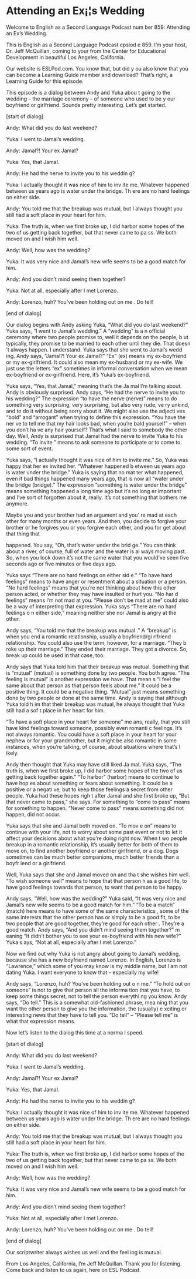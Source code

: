 # Attending an Ex¡¦s Wedding

Welcome to English as a Second Language Podcast num ber 859: Attending an Ex’s Wedding.

This is English as a Second Language Podcast epsiod e 859. I’m your host, Dr. Jeff McQuillan, coming to your from the Center for Educational Development in beautiful Los Angeles, California.

Our website is ESLPod.com. You know that, but did y ou also know that you can become a Learning Guide member and download? That’s  right, a Learning Guide for this episode.

This episode is a dialog between Andy and Yuka abou t going to the wedding – the marriage ceremony – of someone who used to be y our boyfriend or girlfriend. Sounds pretty interesting. Let’s get started.

[start of dialog]

Andy:  What did you do last weekend?

Yuka:  I went to Jamal’s wedding.

Andy:  Jamal?!  Your ex Jamal?

Yuka:  Yes, that Jamal.

Andy:  He had the nerve to invite you to his weddin g?

Yuka:  I actually thought it was nice of him to inv ite me.  Whatever happened between us years ago is water under the bridge.  Th ere are no hard feelings on either side.

Andy:  You told me that the breakup was mutual, but  I always thought you still had a soft place in your heart for him.

Yuka:  The truth is, when we first broke up, I did harbor some hopes of the two of us getting back together, but that never came to pa ss.  We both moved on and I wish him well.

Andy:  Well, how was the wedding?

Yuka:  It was very nice and Jamal’s new wife seems to be a good match for him.

Andy:  And you didn’t mind seeing them together?

Yuka:  Not at all, especially after I met Lorenzo.

Andy:  Lorenzo, huh?  You’ve been holding out on me .  Do tell!

[end of dialog]

Our dialog begins with Andy asking Yuka, “What did you do last weekend?” Yuka says, “I went to Jamal’s wedding.” A “wedding” is a n official ceremony where two people promise to, well it depends on the people, b ut typically, they promise to be married to each other until they die. That doesn ’t always happen. I understand. Yuka says that she went to Jamal’s wedd ing. Andy says, “Jamal?! Your ex Jamal?” “Ex” (ex) means my ex-boyfriend or my ex-girlfriend. It could also mean my ex-husband or my ex-wife. We just use the letters “ex” sometimes in informal conversation when we mean ex-boyfriend or ex-girlfriend. Here, it’s Yuka’s ex-boyfriend.

Yuka says, “Yes, that Jamal,” meaning that’s the Ja mal I’m talking about. Andy is obviously surprised. Andy says, “He had the nerve to invite you to his wedding?” The expression “to have the nerve (nerve)” means to  do something very surprising, very surprising, but also very rude, ve ry unkind, and to do it without being sorry about it. We might also use the adjecti ves “bold” and “arrogant” when trying to define this expression. “You have the ner ve to tell me that my hair looks bad, when you’re bald yourself” – when you don’t ha ve any hair yourself? That’s what I said to somebody the other day. Well, Andy is surprised that Jamal had the nerve to invite Yuka to his wedding. “To invite ” means to ask someone to participate or to come to some sort of event.

Yuka says, “I actually thought it was nice of him to invite me.” So, Yuka was happy that her ex invited her. “Whatever happened b etween us years ago is water under the bridge.” Yuka is saying that no mat ter what happened, even if bad things happened many years ago, that is now all  “water under the bridge (bridge).” The expression “something is water under  the bridge” means something happened a long time ago but it’s no long er important and I’ve sort of forgotten about it, really. It’s not something that  bothers me anymore.

Maybe you and your brother had an argument and you’ re mad at each other for many months or even years. And then, you decide to forgive your brother or he forgives you or you forgive each other, and you for get about that thing that

happened. You say, “Oh, that’s water under the brid ge.” You can think about a river, of course, full of water and the water is al ways moving past. So, when you look down it’s not the same water that you would’ve  seen five seconds ago or five minutes or five days ago.

Yuka says “There are no hard feelings on either sid e.” “To have hard feelings” means to have anger or resentment about a situation  or a person. “No hard feelings” means that you’re not thinking about how this other person acted, or whether they may have insulted or hurt you. “No har d feelings” means I’m not mad at you. “Please don’t be mad at me” could also be a way of interpreting that expression. Yuka says “There are no hard feelings o n either side,” meaning neither she nor Jamal is angry at the other.

Andy says, “You told me that the breakup was mutual .” A “breakup” is when you end a romantic relationship, usually a boyfriend/gi rlfriend relationship. You could also use the term, however, for a marriage. “They b roke up their marriage.” They ended their marriage. They got a divorce. So, break up could be used in that case, too.

Andy says that Yuka told him that their breakup was  mutual. Something that is “mutual” (mutual) is something done by two people. You both agree. “The feeling is mutual” is another expression we have. That mean s “I feel the same about that person as that person feels about me.” It could be a positive thing. It could be a negative thing. “Mutual” just means something done by two people or done at the same time. Andy is saying that although Yuka told h im that their breakup was mutual, he always thought that Yuka still had a sof t place in her heart for him.

“To have a soft place in your heart for someone” me ans, really, that you still have kind feelings toward someone, possibly even romanti c feelings. It’s not always romantic. You could have a soft place in your heart  for your nephew or for your grandmother, but it might be also romantic in some instances, when you’re talking, of course, about situations where that’s l ikely.

Andy then thought that Yuka may have still liked Ja mal. Yuka says, “The truth is, when we first broke up, I did harbor some hopes of the two of us getting back together again.” “To harbor” (harbor) means to continue to have hop es about something or fears about something. It could be a positive or a negati ve, but to keep those feelings a secret from other people. Yuka had these hopes righ t after Jamal and she first broke up, “But that never came to pass,” she says. For something to “come to pass” means for something to happen. “Never come to  pass” means something did not happen, did not occur.

 Yuka says that she and Jamal both moved on. “To mov e on” means to continue with your life, not to worry about some past event or not to let it affect your decisions about what you’re doing right now. When t wo people breakup in a romantic relationship, it’s usually better for both  of them to move on, to find another boyfriend or another girlfriend, or a dog. Dogs sometimes can be much better companions, much better friends than a boyfr iend or a girlfriend.

Well, Yuka says that she and Jamal moved on and tha t she wishes him well. “To wish someone well” means to hope that that person h as a good life, to have good feelings towards that person, to want that person to be happy.

Andy says, “Well, how was the wedding?” Yuka said, “It was very nice and Jamal’s new wife seems to be a good match for him.”  “To be a match” (match) here means to have some of the same characteristics , some of the same interests that the other person has or simply to be  a good fit, to be two people that are good together, they’re good for each other . They’re a good match. Andy says, “And you didn’t mind seeing them together?” m eaning “It didn’t bother you to see your ex-boyfriend with his new wife?” Yuka s ays, “Not at all, especially after I met Lorenzo.”

Now we find out why Yuka is not angry about going to Jamal’s wedding, because she has a new boyfriend named Lorenzo. In English, Lorenzo is “Lawrence,” which some of you may know is my middle name, but I  am not dating Yuka. I want everyone to know that -  especially my wife!

Andy says, “Lorenzo, huh? You’ve been holding out o n me.” “To hold out on someone” is not to give that person all the informa tion that you have, to keep some things secret, not to tell the person everythi ng you know. Andy says, “Do tell.” This is a somewhat old-fashioned phrase, mea ning that you want the other person to give you the information, the (usually) e xciting or interesting news that they have to tell you. “Do tell” – “Please tell me”  is what that expression means.

Now let’s listen to the dialog this time at a norma l speed.

[start of dialog]

Andy:  What did you do last weekend?

Yuka:  I went to Jamal’s wedding.

Andy:  Jamal?!  Your ex Jamal?

 Yuka:  Yes, that Jamal.

Andy:  He had the nerve to invite you to his weddin g?

Yuka:  I actually thought it was nice of him to inv ite me.  Whatever happened between us years ago is water under the bridge.  Th ere are no hard feelings on either side.

Andy:  You told me that the breakup was mutual, but  I always thought you still had a soft place in your heart for him.

Yuka:  The truth is, when we first broke up, I did harbor some hopes of the two of us getting back together, but that never came to pa ss.  We both moved on and I wish him well.

Andy:  Well, how was the wedding?

Yuka:  It was very nice and Jamal’s new wife seems to be a good match for him.

Andy:  And you didn’t mind seeing them together?

Yuka:  Not at all, especially after I met Lorenzo.

Andy:  Lorenzo, huh?  You’ve been holding out on me .  Do tell!

[end of dialog]

Our scriptwriter always wishes us well and the feel ing is mutual.

From Los Angeles, California, I’m Jeff McQuillan. Thank you for listening. Come back and listen to us again, here on ESL Podcast.



